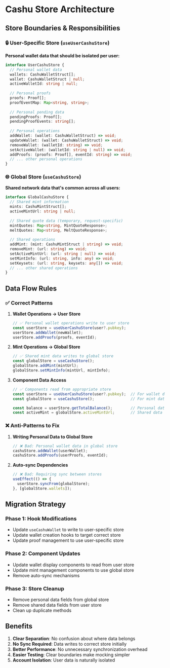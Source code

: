 # Cashu Store Architecture

## Store Boundaries & Responsibilities

### 🔒 User-Specific Store (`useUserCashuStore`)
**Personal wallet data that should be isolated per user:**

```typescript
interface UserCashuStore {
  // Personal wallet data
  wallets: CashuWalletStruct[];
  wallet: CashuWalletStruct | null;
  activeWalletId: string | null;
  
  // Personal proofs
  proofs: Proof[];
  proofEventMap: Map<string, string>;
  
  // Personal pending data
  pendingProofs: Proof[];
  pendingProofEvents: string[];
  
  // Personal operations
  addWallet: (wallet: CashuWalletStruct) => void;
  updateWallet: (wallet: CashuWalletStruct) => void;
  removeWallet: (walletId: string) => void;
  setActiveWallet: (walletId: string | null) => void;
  addProofs: (proofs: Proof[], eventId: string) => void;
  // ... other personal operations
}
```

### 🌐 Global Store (`useCashuStore`)
**Shared network data that's common across all users:**

```typescript
interface GlobalCashuStore {
  // Shared mint information
  mints: CashuMintStruct[];
  activeMintUrl: string | null;
  
  // Shared quote data (temporary, request-specific)
  mintQuotes: Map<string, MintQuoteResponse>;
  meltQuotes: Map<string, MeltQuoteResponse>;
  
  // Shared operations
  addMint: (mint: CashuMintStruct | string) => void;
  removeMint: (url: string) => void;
  setActiveMintUrl: (url: string | null) => void;
  setMintInfo: (url: string, info: any) => void;
  setKeysets: (url: string, keysets: any[]) => void;
  // ... other shared operations
}
```

## Data Flow Rules

### ✅ Correct Patterns

1. **Wallet Operations → User Store**
   ```typescript
   // ✅ Personal wallet operations write to user store
   const userStore = useUserCashuStore(user?.pubkey);
   userStore.addWallet(newWallet);
   userStore.addProofs(proofs, eventId);
   ```

2. **Mint Operations → Global Store**
   ```typescript
   // ✅ Shared mint data writes to global store
   const globalStore = useCashuStore();
   globalStore.addMint(mintUrl);
   globalStore.setMintInfo(mintUrl, mintInfo);
   ```

3. **Component Data Access**
   ```typescript
   // ✅ Components read from appropriate store
   const userStore = useUserCashuStore(user?.pubkey);  // For wallet data
   const globalStore = useCashuStore();                // For mint data
   
   const balance = userStore.getTotalBalance();        // Personal data
   const activeMint = globalStore.activeMintUrl;       // Shared data
   ```

### ❌ Anti-Patterns to Fix

1. **Writing Personal Data to Global Store**
   ```typescript
   // ❌ Bad: Personal wallet data in global store
   cashuStore.addWallet(userWallet);
   cashuStore.addProofs(userProofs, eventId);
   ```

2. **Auto-sync Dependencies**
   ```typescript
   // ❌ Bad: Requiring sync between stores
   useEffect(() => {
     userStore.syncFrom(globalStore);
   }, [globalStore.wallets]);
   ```

## Migration Strategy

### Phase 1: Hook Modifications
- Update `useCashuWallet` to write to user-specific store
- Update wallet creation hooks to target correct store
- Update proof management to use user-specific store

### Phase 2: Component Updates  
- Update wallet display components to read from user store
- Update mint management components to use global store
- Remove auto-sync mechanisms

### Phase 3: Store Cleanup
- Remove personal data fields from global store
- Remove shared data fields from user store
- Clean up duplicate methods

## Benefits

1. **Clear Separation**: No confusion about where data belongs
2. **No Sync Required**: Data writes to correct store initially
3. **Better Performance**: No unnecessary synchronization overhead
4. **Easier Testing**: Clear boundaries make mocking simpler
5. **Account Isolation**: User data is naturally isolated
